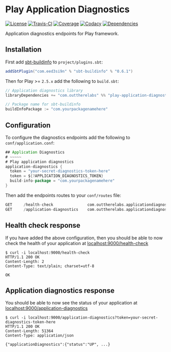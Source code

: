 # Play Application Diagnostics
[![License][licenseImg]][licenseLink] [![Travis-CI][travisCiImage]][travisCiLink]
[![Coverage][coverallsImg]][coverallsLink] [![Codacy][codacyImg]][codacyLink]
[![Dependencies][versionEyeImg]][versionEyeLink]

Application diagnostics endpoints for Play framework.

[licenseImg]: https://img.shields.io/github/license/pathikrit/better-files.svg
[licenseLink]: LICENSE

[travisCiImage]: https://travis-ci.org/OutThereLabs/play-application-diagnostics.svg?branch=master
[travisCiLink]: https://travis-ci.org/OutThereLabs/play-application-diagnostics

[codacyImg]: https://api.codacy.com/project/badge/Grade/cde1cc476d14466dbb80ea325aa090d5
[codacyLink]: https://www.codacy.com/app/otl/play-application-diagnostics

[versionEyeImg]: https://www.versioneye.com/user/projects/5786c8456edb08003f207517/badge.svg?style=flat-square
[versionEyeLink]: https://www.versioneye.com/user/projects/5786c8456edb08003f207517

[coverallsImg]: https://coveralls.io/repos/github/OutThereLabs/play-application-diagnostics/badge.svg?branch=master
[coverallsLink]: https://coveralls.io/github/OutThereLabs/play-application-diagnostics

## Installation

First add [sbt-buildinfo](https://github.com/sbt/sbt-buildinfo) to `project/plugins.sbt`:

```scala
addSbtPlugin("com.eed3si9n" % "sbt-buildinfo" % "0.6.1")
```

Then for Play >= `2.5.x` add the following to `build.sbt`:

```scala
// Application diagnostics library
libraryDependencies += "com.outtherelabs" %% "play-application-diagnostics" % "0.1.0"

// Package name for sbt-buildinfo
buildInfoPackage := "com.yourpackagenamehere"
```

## Configuration

To configure the diagnostics endpoints add the following to `conf/application.conf`:

```scala
## Application Diagnostics
# ~~~~~
# Play application diagnostics
application-diagnostics {
  token = "your-secret-diagnostics-token-here"
  token = ${?APPLICATION_DIAGNOSTICS_TOKEN}
  build-info-package = "com.yourpackagenamehere"
}
```

Then add the endpoints routes to your `conf/routes` file:

```scala
GET     /health-check               com.outtherelabs.applicationdiagnostics.controllers.HealthCheckController.index
GET     /application-diagnostics    com.outtherelabs.applicationdiagnostics.controllers.ApplicationDiagnosticsController.index(token)
```

## Health check response

If you have added the above configuration, then you should be able to now check the health of your application at
[localhost:9000/health-check](http://localhost:9000/health-check)

```shell
$ curl -i localhost:9000/health-check
HTTP/1.1 200 OK
Content-Length: 2
Content-Type: text/plain; charset=utf-8

OK
```

## Application diagnostics response

You should be able to now see the status of your application at
[localhost:9000/application-diagnostics](http://localhost:9000/application-diagnostics)

```shell
$ curl -i localhost:9000/application-diagnostics?token=your-secret-diagnostics-token-here
HTTP/1.1 200 OK
Content-Length: 51364
Content-Type: application/json

{"applicationDiagnostics":{"status":"UP", ...}
```
